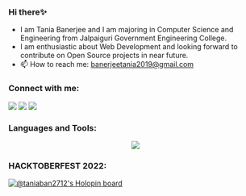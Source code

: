 ### Hi there✨

- I am Tania Banerjee and I am majoring in Computer Science and Engineering from Jalpaiguri Government Engineering College.
- I am enthusiastic about Web Development and looking forward to contribute on Open Source projects in near future.
- 📫 How to reach me: banerjeetania2019@gmail.com

### Connect with me:

<a href="https://www.linkedin.com/in/taniaban2712"><img src="https://skillicons.dev/icons?i=linkedin" /></a>
<a href="https://www.github.com/taniaban2712"><img src="https://skillicons.dev/icons?i=github" /></a>
<a href="https://www.x.com/taniaban2712"><img src="https://skillicons.dev/icons?i=twitter" /></a>

<h3 align="left">Languages and Tools:</h3>
<p align="center">
  <a href="https://skillicons.dev">
    <img src="https://skillicons.dev/icons?i=c,cpp,java,python,html,css,javascript,nodejs,react,express,nextjs,typescript,mongodb" />
  </a>
</p>

### HACKTOBERFEST 2022:

[![@taniaban2712's Holopin board](https://holopin.me/taniaban2712)](https://holopin.io/@taniaban2712)
